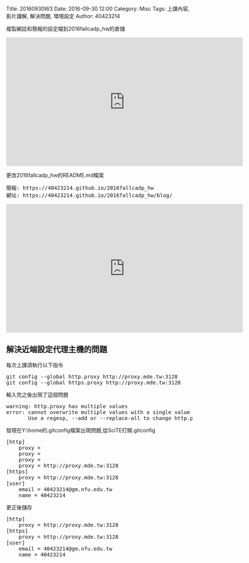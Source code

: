 Title: 20160930W3
Date: 2016-09-30 12:00
Category: Misc
Tags: 上課內容, 影片講解, 解決問題, 環境設定
Author: 40423214

<p>複製網誌和簡報的設定檔到2016fallcadp_hw的倉儲</p>
<iframe src="https://player.vimeo.com/video/191050856" width="640" height="347" frameborder="0" webkitallowfullscreen mozallowfullscreen allowfullscreen></iframe>

<p>更改2016fallcadp_hw的README.md檔案</p>
<pre>簡報: https://40423214.github.io/2016fallcadp_hw
網址: https://40423214.github.io/2016fallcadp_hw/blog/</pre>
<iframe src="https://player.vimeo.com/video/191050863" width="640" height="347" frameborder="0" webkitallowfullscreen mozallowfullscreen allowfullscreen></iframe>


<h2>解決近端設定代理主機的問題</h2>
<p>每次上課須執行以下指令</p>
<pre>
git config --global http.proxy http://proxy.mde.tw:3128
git config --global https.proxy http://proxy.mde.tw:3128
</pre>
<p>輸入完之後出現了這個問題</p>
<pre>
warning: http.proxy has multiple values
error: cannot overwrite multiple values with a single value
       Use a regexp, --add or --replace-all to change http.proxy.
</pre>
<p>發現在Y:\home的.gitconfig檔案出現問題,從SciTE打開.gitconfig</p>
<pre>
[http]
	proxy = 
	proxy = 
	proxy = 
	proxy = http://proxy.mde.tw:3128
[https]
	proxy = http://proxy.mde.tw:3128
[user]
	email = 40423214@gm.nfu.edu.tw
	name = 40423214
</pre>
更正後儲存
<pre>
[http]
	proxy = http://proxy.mde.tw:3128
[https]
	proxy = http://proxy.mde.tw:3128
[user]
	email = 40423214@gm.nfu.edu.tw
	name = 40423214
</pre>